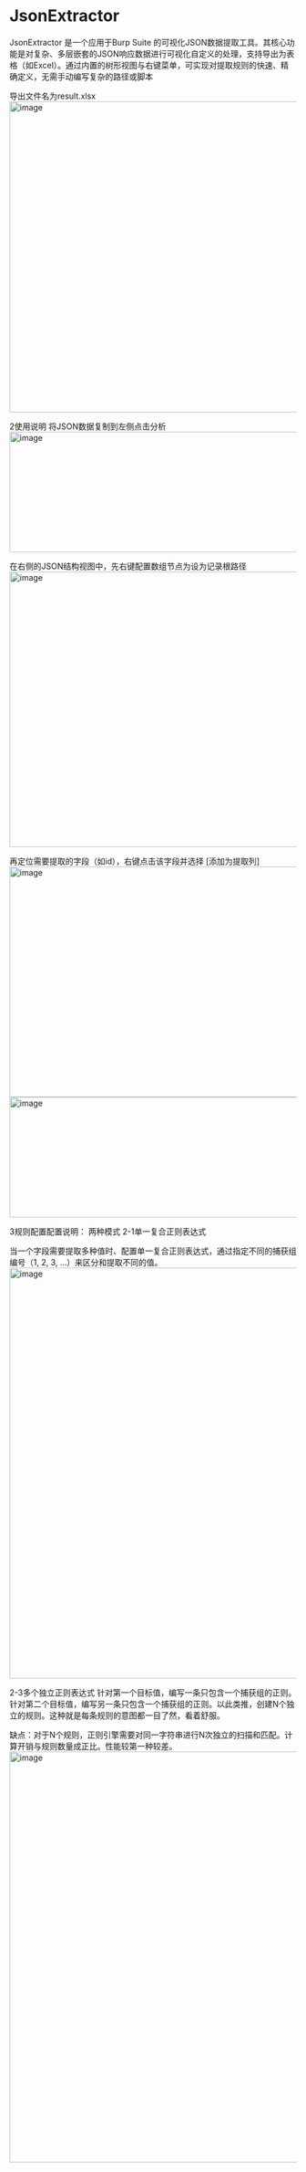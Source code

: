 # JsonExtractor
JsonExtractor 是一个应用于Burp Suite 的可视化JSON数据提取工具。其核心功能是对复杂、多层嵌套的JSON响应数据进行可视化自定义的处理，支持导出为表格（如Excel）。通过内置的树形视图与右键菜单，可实现对提取规则的快速、精确定义，无需手动编写复杂的路径或脚本

导出文件名为result.xlsx
<img width="1280" height="545" alt="image" src="https://github.com/user-attachments/assets/8e284280-986d-41b1-8754-9832c08859b1" />


2使用说明
将JSON数据复制到左侧点击分析
<img width="1280" height="211" alt="image" src="https://github.com/user-attachments/assets/1dce2431-09c2-4c19-811e-4f751eea423d" />

在右侧的JSON结构视图中，先右键配置数组节点为设为记录根路径
<img width="1280" height="483" alt="image" src="https://github.com/user-attachments/assets/e142fe69-471f-4a4c-a207-3a79c5e01d6b" />

再定位需要提取的字段（如id），右键点击该字段并选择 [添加为提取列]
<img width="1280" height="404" alt="image" src="https://github.com/user-attachments/assets/9643de9f-d132-4a67-928b-c0e20d80cc17" />
<img width="1280" height="211" alt="image" src="https://github.com/user-attachments/assets/70be1c44-d6d3-487e-9ba4-c361b2287bfd" />


3规则配置配置说明：
两种模式
2-1单一复合正则表达式

当一个字段需要提取多种值时、配置单一复合正则表达式，通过指定不同的捕获组编号（1, 2, 3, ...）来区分和提取不同的值。
<img width="1194" height="720" alt="image" src="https://github.com/user-attachments/assets/db85b17a-4177-4a64-92d3-aa0fcd03cd8c" />



2-3多个独立正则表达式
针对第一个目标值，编写一条只包含一个捕获组的正则。针对第二个目标值，编写另一条只包含一个捕获组的正则。以此类推，创建N个独立的规则。这种就是每条规则的意图都一目了然，看着舒服。

缺点：对于N个规则，正则引擎需要对同一字符串进行N次独立的扫描和匹配。计算开销与规则数量成正比。性能较第一种较差。
<img width="1213" height="720" alt="image" src="https://github.com/user-attachments/assets/73d7d6c9-360d-4375-8b15-6837a45ab97d" />
